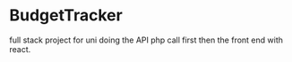 # BudgetTracker
full stack project for uni
doing the API php call first then the front end with react.
